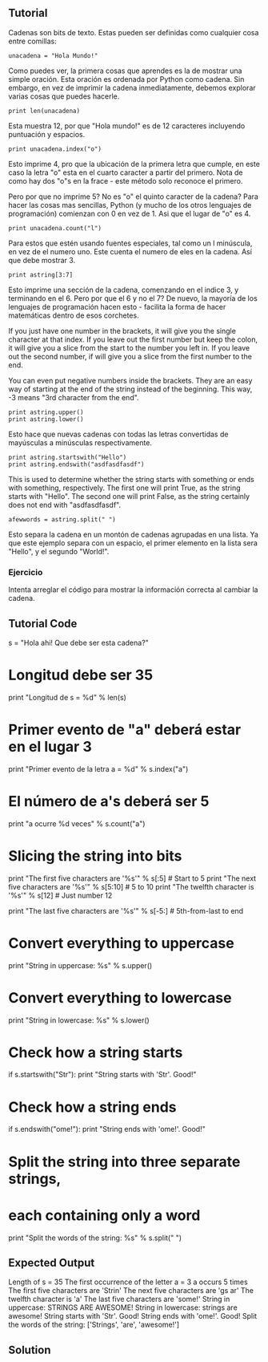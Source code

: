 Tutorial
--------

Cadenas son bits de texto. Estas pueden ser definidas como cualquier cosa entre comillas:

    unacadena = "Hola Mundo!"

Como puedes ver, la primera cosas que aprendes es la de mostrar una simple oración. Esta oración es ordenada por Python como cadena. Sin embargo, en vez de imprimir la cadena inmediatamente, debemos explorar varias cosas que puedes hacerle.

    print len(unacadena)

Esta muestra 12, por que "Hola mundo!" es de 12 caracteres incluyendo puntuación y espacios.

    print unacadena.index("o")

Esto imprime 4, pro que la ubicación de la primera letra que cumple, en este caso la letra "o" esta en el cuarto caracter a partir del primero. Nota de como hay dos "o"s en la frace - este método solo reconoce el primero.

Pero por que no imprime 5? No es "o" el quinto caracter de la cadena? Para hacer las cosas mas sencillas, Python (y mucho de los otros lenguajes de programación) comienzan con 0 en vez de 1. Asi que el lugar de "o" es 4.

    print unacadena.count("l")

Para estos que estén usando fuentes especiales, tal como un l minúscula, en vez de el numero uno. Este cuenta el numero de eles en la cadena. Así que debe mostrar 3.

    print astring[3:7]

Esto imprime una sección de la cadena, comenzando en el indice 3, y terminando en el 6. Pero por que el 6 y no el 7? De nuevo, la mayoría de los lenguajes de programación hacen esto - facilita la forma de hacer matemáticas dentro de esos corchetes.

If you just have one number in the brackets, it will give you the single character at that index. If you leave out the first number but keep the colon, it will give you a slice from the start to the number you left in. If you leave out the second number, if will give you a slice from the first number to the end.

You can even put negative numbers inside the brackets. They are an easy way of starting at the end of the string instead of the beginning. This way, -3 means "3rd character from the end".

    print astring.upper()
    print astring.lower()

Esto hace que nuevas cadenas con todas las letras convertidas de mayúsculas a minúsculas respectivamente.

    print astring.startswith("Hello")
    print astring.endswith("asdfasdfasdf")

This is used to determine whether the string starts with something or ends with something, respectively. The first one will print True, as the string starts with "Hello". The second one will print False, as the string certainly does not end with "asdfasdfasdf".

    afewwords = astring.split(" ")

Esto separa la cadena en un montón de cadenas agrupadas en una lista. Ya que este ejemplo separa con un espacio, el primer elemento en la lista sera "Hello", y el segundo "World!". 

### Ejercicio

Intenta arreglar el código para mostrar la información correcta al cambiar la cadena.

Tutorial Code
-------------

s = "Hola ahi! Que debe ser esta cadena?"

# Longitud debe ser 35
print "Longitud de s = %d" % len(s)

# Primer evento de "a" deberá estar en el lugar 3
print "Primer evento de la letra a = %d" % s.index("a")

# El número de a's deberá ser 5
print "a ocurre %d veces" % s.count("a")

# Slicing the string into bits
print "The first five characters are '%s'" % s[:5] # Start to 5
print "The next five characters are '%s'" % s[5:10] # 5 to 10
print "The twelfth character is '%s'" % s[12] # Just number 12

print "The last five characters are '%s'" % s[-5:] # 5th-from-last to end

# Convert everything to uppercase
print "String in uppercase: %s" % s.upper()

# Convert everything to lowercase
print "String in lowercase: %s" % s.lower()

# Check how a string starts
if s.startswith("Str"):
    print "String starts with 'Str'. Good!"

# Check how a string ends
if s.endswith("ome!"):
    print "String ends with 'ome!'. Good!"

# Split the string into three separate strings,
# each containing only a word
print "Split the words of the string: %s" % s.split(" ")

Expected Output
---------------

Length of s = 35
The first occurrence of the letter a = 3
a occurs 5 times
The first five characters are 'Strin'
The next five characters are 'gs ar'
The twelfth character is 'a'
The last five characters are 'some!'
String in uppercase: STRINGS ARE AWESOME!
String in lowercase: strings are awesome!
String starts with 'Str'. Good!
String ends with 'ome!'. Good!
Split the words of the string: ['Strings', 'are', 'awesome!']

Solution
--------